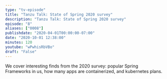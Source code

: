```yaml
---
type: "tv-episode"
title: "Tanzu Talk: State of Spring 2020 survey"
description: "Tanzu Talk: State of Spring 2020 survey"
episode: "8"
aliases: ["0008"]
publishdate: "2020-04-01T00:00:00-07:00"
date: "2020-10-01 12:38:00"
minutes: 120
youtube: "wPwhisRbVBo"
draft: "False"
---
```


We cover interesting finds from the 2020 survey: popular Spring Frameworks in us, how many apps are containerized, and kubernetes plans.